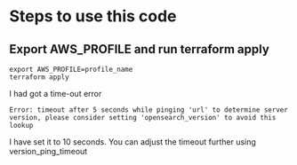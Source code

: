 # Steps to use this code
## Export AWS_PROFILE and run terraform apply
```
export AWS_PROFILE=profile_name
terraform apply
```
I had got a time-out error

 `Error: timeout after 5 seconds while pinging 'url' to determine server version, please consider setting 'opensearch_version' to avoid this lookup`

 I have set it to 10 seconds. You can adjust the timeout further using version_ping_timeout